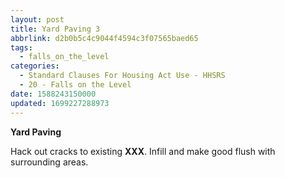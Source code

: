 ```yaml
---
layout: post
title: Yard Paving 3
abbrlink: d2b0b5c4c9044f4594c3f07565baed65
tags:
  - falls_on_the_level
categories:
  - Standard Clauses For Housing Act Use - HHSRS
  - 20 - Falls on the Level
date: 1588243150000
updated: 1699227288973
---
```


**Yard Paving**

Hack out cracks to existing **XXX**. Infill and make good flush with surrounding areas.
